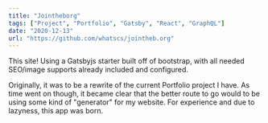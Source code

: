 ```yaml
---
title: "Jointheborg"
tags: ["Project", "Portfolio", "Gatsby", "React", "GraphQL"]
date: "2020-12-13"
url: "https://github.com/whatscs/jointheb.org"
---
```


This site! Using a Gatsbyjs starter built off of bootstrap, with all needed SEO/image supports already included and configured. 

Originally, it was to be a rewrite of the current Portfolio project I have. As time went on though, it became clear that the better route to go would to be using some kind of "generator" for my website. For experience and due to lazyness, this app was born.
